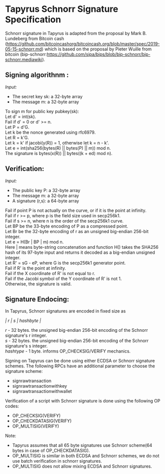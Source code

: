 Tapyrus Schnorr Signature Specification
========================================

Schnorr signature in Tapyrus is adapted from the proposal by Mark B. Lundeberg from Bitcoin cash (https://github.com/bitcoincashorg/bitcoincash.org/blob/master/spec/2019-05-15-schnorr.md) which is based on the proposal by Pieter Wuille from bitcoin (bip-schnorr:https://github.com/sipa/bips/blob/bip-schnorr/bip-schnorr.mediawiki).

Signing algorithnm :
-------------------
*Input:*
* The secret key sk: a 32-byte array
* The message m: a 32-byte array

To sign m for public key pubkey(sk):   
Let d' = int(sk).  
Fail if d' = 0 or d' >= n.  
Let P = d'G.  
Let k be the nonce generated using rfc6979.  
Let R = k'G.   
Let k = k' if jacobi(y(R)) = 1, otherwise let k = n - k'.   
Let e = int(sha256(bytes(R) || bytes(P) || m)) mod n.   
The signature is bytes(x(R)) || bytes((k + ed) mod n).   

Verification:
-------------
*Input:*
* The public key P: a 32-byte array
* The message m: a 32-byte array
* A signature (r,s): a 64-byte array

Fail if point P is not actually on the curve, or if it is the point at infinity.   
Fail if r >= p, where p is the field size used in secp256k1.   
Fail if s >= n, where n is the order of the secp256k1 curve.   
Let BP be the 33-byte encoding of P as a compressed point.   
Let Br be the 32-byte encoding of r as an unsigned big-endian 256-bit integer.   
Let e = H(Br | BP | m) mod n.    
Here | means byte-string concatenation and function H() takes the SHA256 hash of its 97-byte input and returns it decoded as a big-endian unsigned integer.   
Let R' = sG - eP, where G is the secp256k1 generator point.   
Fail if R' is the point at infinity.   
Fail if the X coordinate of R' is not equal to r.   
Fail if the Jacobi symbol of the Y coordinate of R' is not 1.   
Otherwise, the signature is valid.   

Signature Endocing:
-------------------
In Tapyrus, Schnorr signatures are encoded in fixed size as

*| r | s | hashbyte |*  

_r_ - 32 bytes. the unsigned big-endian 256-bit encoding of the Schnorr signature's r integer.    
_s_ - 32 bytes. the unsigned big-endian 256-bit encoding of the Schnorr signature's s integer.   
_hashtype_ - 1 byte.  informs OP_CHECKSIG/VERIFY mechanics.

Signing on Tapyrus can be done using either ECDSA or Schnorr signature schemes. The following RPCs have an additional parameter to choose the signature scheme:
* signrawtransaction
* signrawtransactionwithkey
* signrawtransactionwithwallet

Verification of a script with Schnorr signature is done using the following OP codes:
* OP_CHECKSIG(VERIFY)
* OP_CHECKDATASIG(VERIFY)
* OP_MULTISIG(VERIFY)

Note: 
* Tapyrus assumes that all 65 byte signatures use Schnorr scheme(64 bytes in case of OP_CHECKDATASIG).
* OP_MULTISIG is similar in both ECDSA and Schnorr schemes, we do not use batch verification in schnorr signatures.
* OP_MULTISIG does not allow mixing ECDSA and Schnorr signatures. 
